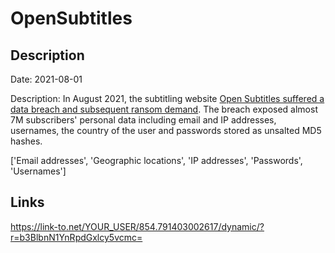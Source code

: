 # OpenSubtitles

## Description

Date: 2021-08-01

Description:
In August 2021, the subtitling website <a href="https://forum.opensubtitles.org/viewtopic.php?f=1&p=46835" target="_blank" rel="noopener">Open Subtitles suffered a data breach and subsequent ransom demand</a>. The breach exposed almost 7M subscribers' personal data including email and IP addresses, usernames, the country of the user and passwords stored as unsalted MD5 hashes.


['Email addresses', 'Geographic locations', 'IP addresses', 'Passwords', 'Usernames']

## Links

https://link-to.net/YOUR_USER/854.791403002617/dynamic/?r=b3BlbnN1YnRpdGxlcy5vcmc=